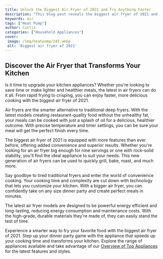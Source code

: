 ```yaml
---
title: Unlock the Biggest Air Fryer of 2021 and Fry Anything Faster
description: "This blog post reveals the biggest air fryer of 2021 and explains how you can cook almost anything quickly and without all the added fat Learn more about this amazing appliance and start frying faster"
keywords: air
tags: ["Heat Pump"]
author: Curtis
categories: ["Household Appliances"]
cover: 
 image: /img/heatpump/245.webp
 alt: 'Biggest air fryer of 2021'
---
```

## Discover the Air Fryer that Transforms Your Kitchen 

Is it time to upgrade your kitchen appliances? Whether you're looking to save time or make lighter and healthier meals, the latest in air fryers can do it all. From rapid frying to crisping, you can enjoy faster, more delicious cooking with the biggest air fryer of 2021. 

Air fryers are the smarter alternative to traditional deep fryers. With the latest models creating restaurant-quality food without the unhealthy fat, your meals can be cooked with just a splash of oil for a delicious, healthier outcome. With precise temperature and timer settings, you can be sure your meal will get the perfect finish every time.

The biggest air fryer of 2021 is equipped with more features than ever before, offering added convenience and superior results. Whether you're looking for an air fryer big enough for nine servings or one with rock-solid stability, you'll find the ideal appliance to suit your needs. This new generation of air fryers can be used to quickly grill, bake, roast, and much more. 

Say goodbye to tired traditional fryers and enter the world of convenience cooking. Your cooking time and complexity are cut down with technology that lets you customize your kitchen. With a bigger air fryer, you can confidently take on any size dinner party and create perfect meals in minutes. 

The latest air fryer models are designed to be powerful energy efficient and long-lasting, reducing energy consumption and maintenance costs. With the high-grade, durable materials they're made of, they can easily stand the test of time. 

Experience a smarter way to fry your favorite food with the biggest air fryer of 2021. Step up your dinner party game with the appliance that speeds up your cooking time and transforms your kitchen. Explore the range of appliances available and take advantage of our [Overview of Top Appliances](./pages/appliance-overview) for the latest features and styles.

